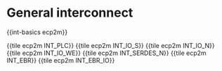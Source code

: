 # General interconnect

{{int-basics ecp2m}}

{{tile ecp2m INT_PLC}}
{{tile ecp2m INT_IO_S}}
{{tile ecp2m INT_IO_N}}
{{tile ecp2m INT_IO_WE}}
{{tile ecp2m INT_SERDES_N}}
{{tile ecp2m INT_EBR}}
{{tile ecp2m INT_EBR_IO}}
